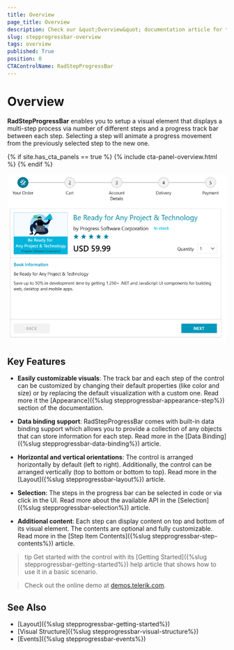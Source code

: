 ```yaml
---
title: Overview
page_title: Overview
description: Check our &quot;Overview&quot; documentation article for the RadStepProgressBar {{ site.framework_name }} control.
slug: stepprogressbar-overview
tags: overview
published: True
position: 0
CTAControlName: RadStepProgressBar
---
```


# Overview

__RadStepProgressBar__ enables you to setup a visual element that displays a multi-step process via number of different steps and a progress track bar between each step. Selecting a step will animate a progress movement from the previously selected step to the new one.

{% if site.has_cta_panels == true %}
{% include cta-panel-overview.html %}
{% endif %}

![RadStepProgressBar Overview](images/stepprogressbar-overview-1.png)

## Key Features

* __Easily customizable visuals__: The track bar and each step of the control can be customized by changing their default properties (like color and size) or by replacing the default visualization with a custom one. Read more it the [Appearance]({%slug stepprogressbar-appearance-step%}) section of the documentation.

* __Data binding support__: RadStepProgressBar comes with built-in data binding support which allows you to provide a collection of any objects that can store information for each step. Read more in the [Data Binding]({%slug stepprogressbar-data-binding%}) article.

* __Horizontal and vertical orientations__: The control is arranged horizontally by default (left to right). Additionally, the control can be arranged vertically (top to bottom or bottom to top). Read more in the [Layout]({%slug stepprogressbar-layout%}) article.

* __Selection__: The steps in the progress bar can be selected in code or via click in the UI. Read more about the available API in the [Selection]({%slug stepprogressbar-selection%}) article.

* __Additional content__: Each step can display content on top and bottom of its visual element. The contents are optional and fully customizable. Read more in the [Step Item Contents]({%slug stepprogressbar-step-contents%}) article.

>tip Get started with the control with its [Getting Started]({%slug stepprogressbar-getting-started%}) help article that shows how to use it in a basic scenario.

> Check out the online demo at [demos.telerik.com](https://demos.telerik.com/wpf/).

## See Also
* [Layout]({%slug stepprogressbar-getting-started%})
* [Visual Structure]({%slug stepprogressbar-visual-structure%})
* [Events]({%slug stepprogressbar-events%})
